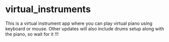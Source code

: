 # virtual_instruments
This is a virtual instrument app where you can play virtual piano using keyboard or mouse.
Other updates will also include drums setup along with the piano, so wait for it !!!

